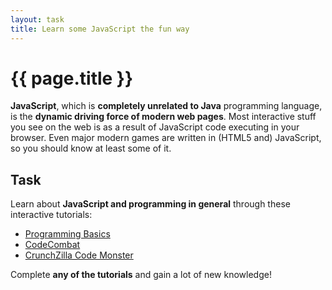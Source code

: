 ```yaml
---
layout: task
title: Learn some JavaScript the fun way
---
```

{{ page.title }}
================

**JavaScript**, which is **completely unrelated to Java** programming language,
is the **dynamic driving force of modern web pages**. Most interactive stuff
you see on the web is as a result of JavaScript code executing in your
browser. Even major modern games are written in (HTML5 and) JavaScript,
so you should know at least some of it.

Task
----
Learn about **JavaScript and programming in general** through these interactive
tutorials:

* [Programming Basics](http://www.programmingbasics.org/)
* [CodeCombat](http://codecombat.com)
* [CrunchZilla Code Monster](http://www.crunchzilla.com/code-monster)

Complete **any of the tutorials** and gain a lot of new knowledge!
